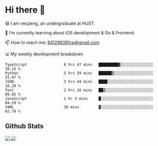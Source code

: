 
# Hi there 👋
😄 I am vecpeng, an undergraduate at HUST.

🌱 I’m currently learning about iOS development & Go & Frontend.

📫 How to reach me: 841298391cp@gmail.com

📊 My weekly development breakdown
<!--START_SECTION:waka-->

```text
TypeScript                 8 hrs 47 mins   █████████▓░░░░░░░░░░░░░░░   38.15 %
Python                     5 hrs 59 mins   ██████▒░░░░░░░░░░░░░░░░░░   25.97 %
JSON                       3 hrs 44 mins   ████░░░░░░░░░░░░░░░░░░░░░   16.20 %
Text                       2 hrs 16 mins   ██▒░░░░░░░░░░░░░░░░░░░░░░   09.85 %
JavaScript                 1 hr 3 mins     █░░░░░░░░░░░░░░░░░░░░░░░░   04.59 %
YAML                       38 mins         ▓░░░░░░░░░░░░░░░░░░░░░░░░   02.79 %
```

<!--END_SECTION:waka-->

## Github Stats
<a href="https://github.com/anuraghazra/github-readme-stats">
  <img align="center" src="https://github-readme-stats.vercel.app/api?username=vecpeng&count_private=true&hide=stars" />
</a>
<a href="https://github.com/anuraghazra/convoychat">
  <img align="center" src="https://github-readme-stats.vercel.app/api/top-langs/?username=vecpeng&layout=compact" />
</a>
